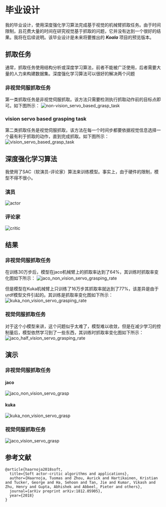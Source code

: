 # 毕业设计

我的毕业设计，使用深度强化学习算法完成基于视觉的机械臂抓取任务。由于时间限制，且花费大量的时间在研究视觉基于抓取的问题，它并没有达到一个很好的结果。我将在后续说明。该毕业设计是未来将要推出的 ***Koala*** 项目的预览版本。

## 抓取任务
通常，抓取任务使用结构分析或深度学习算法，前者不能被广泛使用，后者需要大量的人力来构建数据集。深度强化学习算法可以很好的解决两个问题

### 非视觉伺服抓取任务
第一类抓取任务是非视觉伺服抓取。该方法只需要检测执行抓取动作前的目标点即可。如下图所示：
![non-vision_servo_based_grasp_task](./docs/pictures/non-vision_servo_based_grasp_task.png)

### vision servo based grasping task
第二类抓取任务是视觉伺服抓取，该方法在每一个时间步都要依据视觉信息选择一个最有利于抓取的动作，直到完成抓取。如下图所示：
![vision_servo_based_grasp_task](./docs/pictures/vision_servo_based_grasp_task.png)

## 深度强化学习算法
我使用了SAC（软演员-评论家）算法来训练模型。事实上，由于硬件的限制，模型不得不很小。
### 演员
![actor](./docs/pictures/SAC_Actor.png)
### 评论家
![critic](./docs/pictures/SAC_Critic.png)

## 结果
### 非视觉伺服抓取任务
在训练30万步后，模型在jaco机械臂上的抓取率达到了64%，其训练时抓取率变化图如下所示：
![jaco_non_vision_servo_grasping_rate](./docs/pictures/jaco_non_vision_servo_grasping_rate.png)

但是模型在Kuka机械臂上只训练了16万步其抓取率就达到了77%，该差异是由于urdf模型文件引起的。其训练是抓取率变化图如下所示：
![kuka_non_vision_servo_grasping_rate](./docs/pictures/kuka_non_vision_servo_grasping_rate.png)

### 视觉伺服抓取任务
对于这个小模型来讲，这个问题似乎太难了，模型难以收敛，但是在减少学习的控制量后，模型依然学习到了一些东西，其训练时抓取率变化图如下所示：
![jaco_half_vision_servo_grasping_rate](./docs/pictures/jaco_half_vision_servo_grasping_rate.png)

## 演示
### 非视觉伺服抓取任务
#### jaco
![jaco_non_vision_servo_grasp](./docs/pictures/jaco_non_vision_servo_grasp.gif)

#### kuka
![kuka_non_vision_servo_grasp](./docs/pictures/kuka_non_vision_servo_grasp.gif)

### 视觉伺服抓取任务
![jaco_vision_servo_grasp](./docs/pictures/jaco_half_vision_servo_grasp.gif)


## 参考文献
```
@article{haarnoja2018soft,
  title={Soft actor-critic algorithms and applications},
  author={Haarnoja, Tuomas and Zhou, Aurick and Hartikainen, Kristian and Tucker, George and Ha, Sehoon and Tan, Jie and Kumar, Vikash and Zhu, Henry and Gupta, Abhishek and Abbeel, Pieter and others},
  journal={arXiv preprint arXiv:1812.05905},
  year={2018}
}
```

